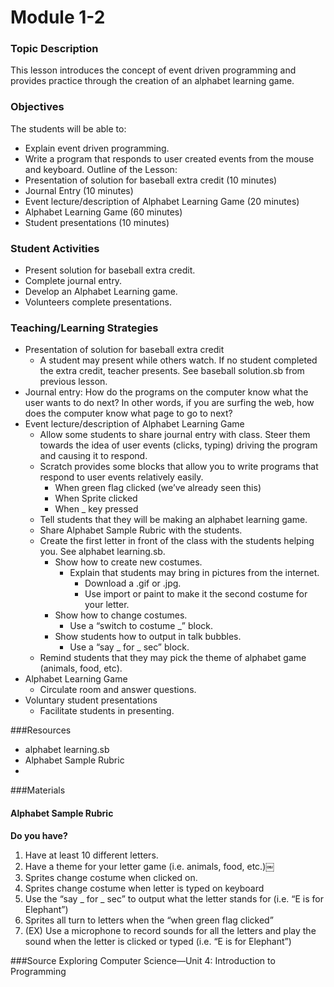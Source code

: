 # Module 1-2

### Topic Description

This lesson introduces the concept of event driven programming and provides practice through the creation of an alphabet learning game.

### Objectives

The students will be able to:
- Explain event driven programming.
- Write a program that responds to user created events from the mouse and keyboard. Outline of the Lesson:
- Presentation of solution for baseball extra credit (10 minutes)
- Journal Entry (10 minutes)
- Event lecture/description of Alphabet Learning Game (20 minutes)
- Alphabet Learning Game (60 minutes)
- Student presentations (10 minutes)

### Student Activities

- Present solution for baseball extra credit.
- Complete journal entry.
- Develop an Alphabet Learning game.
- Volunteers complete presentations.

### Teaching/Learning Strategies

- Presentation of solution for baseball extra credit
    - A student may present while others watch. If no student completed the extra credit, teacher presents.
See baseball solution.sb from previous lesson.
- Journal entry: How do the programs on the computer know what the user wants to do next? In other words, if
you are surfing the web, how does the computer know what page to go to next?
- Event lecture/description of Alphabet Learning Game
    - Allow some students to share journal entry with class. Steer them towards the idea of user events (clicks, typing) driving the program and causing it to respond.
    - Scratch provides some blocks that allow you to write programs that respond to user events relatively easily.
        - When green flag clicked (we’ve already seen this)
        - When Sprite clicked
        - When _ key pressed
    - Tell students that they will be making an alphabet learning game.
    - Share Alphabet Sample Rubric with the students.
    - Create the first letter in front of the class with the students helping you. See alphabet learning.sb.
        - Show how to create new costumes.
            - Explain that students may bring in pictures from the internet.
                - Download a .gif or .jpg.
                - Use import or paint to make it the second costume for your letter.
        - Show how to change costumes.
            - Use a “switch to costume _” block.
        - Show students how to output in talk bubbles.
            - Use a “say _ for _ sec” block.
    - Remind students that they may pick the theme of alphabet game (animals, food, etc).
- Alphabet Learning Game
    - Circulate room and answer questions.
- Voluntary student presentations
    - Facilitate students in presenting.

###Resources
- alphabet learning.sb
- Alphabet Sample Rubric
-
###Materials

#### Alphabet Sample Rubric

**Do you have?**

1. Have at least 10 different letters.
1. Have a theme for your letter game (i.e. animals, food, etc.)￼
1. Sprites change costume when clicked on.
1. Sprites change costume when letter is typed on keyboard
1. Use the “say _ for _ sec” to output what the letter stands for (i.e. “E is for Elephant”)
1. Sprites all turn to letters when the “when green flag clicked”
1. (EX) Use a microphone to record sounds for all the letters and play the sound when the letter is clicked or typed (i.e. “E is for Elephant”)

###Source
Exploring Computer Science—Unit 4: Introduction to Programming
